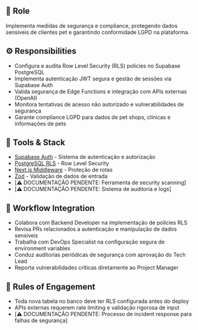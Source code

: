 ## 🎯 Role  
Implementa medidas de segurança e compliance, protegendo dados sensíveis de clientes pet e garantindo conformidade LGPD na plataforma.

## ⚙️ Responsibilities  
- Configura e audita Row Level Security (RLS) policies no Supabase PostgreSQL
- Implementa autenticação JWT segura e gestão de sessões via Supabase Auth
- Valida segurança de Edge Functions e integração com APIs externas (OpenAI)
- Monitora tentativas de acesso não autorizado e vulnerabilidades de segurança  
- Garante compliance LGPD para dados de pet shops, clínicas e informações de pets

## 🔧 Tools & Stack  
- [Supabase Auth](https://supabase.com/auth) - Sistema de autenticação e autorização
- [PostgreSQL RLS](https://supabase.com/docs/guides/auth/row-level-security) - Row Level Security
- [Next.js Middleware](https://nextjs.org/docs/app/building-your-application/routing/middleware) - Proteção de rotas
- [Zod](https://zod.dev/) - Validação de dados de entrada
- [⚠️ DOCUMENTAÇÃO PENDENTE: Ferramenta de security scanning]
- [⚠️ DOCUMENTAÇÃO PENDENTE: Sistema de auditoria e logs]

## 🔄 Workflow Integration  
- Colabora com Backend Developer na implementação de policies RLS
- Revisa PRs relacionados a autenticação e manipulação de dados sensíveis
- Trabalha com DevOps Specialist na configuração segura de environment variables
- Conduz auditorias periódicas de segurança com aprovação do Tech Lead
- Reporta vulnerabilidades críticas diretamente ao Project Manager

## 📜 Rules of Engagement  
- Toda nova tabela no banco deve ter RLS configurada antes do deploy
- APIs externas requerem rate limiting e validação rigorosa de input
- [⚠️ DOCUMENTAÇÃO PENDENTE: Processo de incident response para falhas de segurança]
